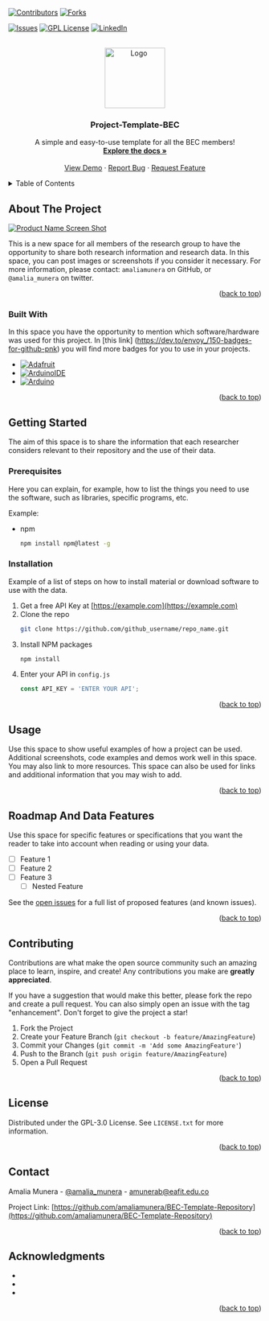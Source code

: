 <!-- Welcome to the BEC research group data-sharing template -->
<a name="readme-top"></a>
<!--
*** If you have a question, please email me to amunerab@eafit.edu.co
*** If you have a suggestion, please fork the repository and create a pull request
*** Don't forget to give the project a star!
-->



<!-- PROJECT SHIELDS -->
<!--
*** Here, the "markdown" reference style is used for links
*** First is [brackets] and then (parenthesis)
-->
[![Contributors][contributors-shield]][contributors-url]
[![Forks][forks-shield]][forks-url]
<!-- [![Stargazers][stars-shield]][stars-url] -->
[![Issues][issues-shield]][issues-url]
[![GPL License][license-shield]][license-url]
[![LinkedIn][linkedin-shield]][linkedin-url]



<!-- PROJECT LOGO -->
<br />
<div align="center">
  <a href="https://github.com/amaliamunera/BEC-Template-Repository">
    <img src="BEC-logo.png" alt="Logo" width="120" height="120">
  </a>

<h3 align="center">Project-Template-BEC</h3>

  <p align="center">
    A simple and easy-to-use template for all the BEC members!
    <br />
    <a href="https://github.com/amaliamunera/BEC-Template-Repository"><strong>Explore the docs »</strong></a>
    <br />
    <br />
    <a href="https://github.com/amaliamunera/BEC-Template-Repository">View Demo</a>
    ·
    <a href="https://github.com/amaliamunera/BEC-Template-Repository/issues">Report Bug</a>
    ·
    <a href="https://github.com/amaliamunera/BEC-Template-Repository/issues">Request Feature</a>
  </p>
</div>



<!-- TABLE OF CONTENTS -->
<details>
  <summary>Table of Contents</summary>
  <ol>
    <li>
      <a href="#about-the-project">About The Project</a>
      <ul>
        <li><a href="#built-with">Built With</a></li>
      </ul>
    </li>
    <li>
      <a href="#getting-started">Getting Started</a>
      <ul>
        <li><a href="#prerequisites-and-additional-data">Prerequisites</a></li>
        <li><a href="#installation">Installation</a></li>
      </ul>
    </li>
    <li><a href="#usage">Usage</a></li>
    <li><a href="#roadmap-and-data-features">Roadmap And Data Features</a></li>
    <li><a href="#contributing">Contributing</a></li>
    <li><a href="#license">License</a></li>
    <li><a href="#contact">Contact</a></li>
    <li><a href="#acknowledgments">Acknowledgments</a></li>
  </ol>
</details>



<!-- ABOUT THE PROJECT -->
## About The Project

[![Product Name Screen Shot][product-screenshot]](https://github.com/amaliamunera/BEC-Template-Repository/blob/main/images/data-network.png)

This is a new space for all members of the research group to have the opportunity to share both research information and research data. 
In this space, you can post images or screenshots if you consider it necessary.  For more information, please contact: `amaliamunera` on GitHub, or `@amalia_munera` on twitter.
<p align="right">(<a href="#readme-top">back to top</a>)</p>



### Built With

In this space you have the opportunity to mention which software/hardware was used for this project. In [this link] (https://dev.to/envoy_/150-badges-for-github-pnk) you will find more badges for you to use in your projects.

* [![Adafruit][Adafruit.com]][Adafruit-url]
* [![ArduinoIDE][ArduinoIDE.com]][ArduinoIDE-url]
* [![Arduino][Arduino.com]][Arduino-url]

<p align="right">(<a href="#readme-top">back to top</a>)</p>



<!-- GETTING STARTED -->
## Getting Started

The aim of this space is to share the information that each researcher considers relevant to their repository and the use of their data.  

### Prerequisites

Here you can explain, for example, how to list the things you need to use the software, such as libraries, specific programs, etc.

Example: 

* npm
  ```sh
  npm install npm@latest -g
  ```

### Installation

Example of a list of steps on how to install material or download software to use with the data. 

1. Get a free API Key at [https://example.com](https://example.com)
2. Clone the repo
   ```sh
   git clone https://github.com/github_username/repo_name.git
   ```
3. Install NPM packages
   ```sh
   npm install
   ```
4. Enter your API in `config.js`
   ```js
   const API_KEY = 'ENTER YOUR API';
   ```

<p align="right">(<a href="#readme-top">back to top</a>)</p>



<!-- USAGE EXAMPLES -->
## Usage

Use this space to show useful examples of how a project can be used. Additional screenshots, code examples and demos work well in this space. You may also link to more resources. This space can also be used for links and additional information that you may wish to add. 

<!-- _For more examples, please refer to the [Documentation](https://example.com)_ -->

<p align="right">(<a href="#readme-top">back to top</a>)</p>



<!-- ROADMAP -->
## Roadmap And Data Features

Use this space for specific features or specifications that you want the reader to take into account when reading or using your data. 

- [ ] Feature 1
- [ ] Feature 2
- [ ] Feature 3
    - [ ] Nested Feature

See the [open issues](https://github.com/amaliamunera/BEC-Template-Repository/issues) for a full list of proposed features (and known issues).

<p align="right">(<a href="#readme-top">back to top</a>)</p>



<!-- CONTRIBUTING -->
## Contributing

Contributions are what make the open source community such an amazing place to learn, inspire, and create! Any contributions you make are **greatly appreciated**.

If you have a suggestion that would make this better, please fork the repo and create a pull request. You can also simply open an issue with the tag "enhancement".
Don't forget to give the project a star!

1. Fork the Project
2. Create your Feature Branch (`git checkout -b feature/AmazingFeature`)
3. Commit your Changes (`git commit -m 'Add some AmazingFeature'`)
4. Push to the Branch (`git push origin feature/AmazingFeature`)
5. Open a Pull Request

<p align="right">(<a href="#readme-top">back to top</a>)</p>



<!-- LICENSE -->
## License

Distributed under the GPL-3.0 License. See `LICENSE.txt` for more information.

<p align="right">(<a href="#readme-top">back to top</a>)</p>



<!-- CONTACT -->
## Contact

Amalia Munera - [@amalia_munera](https://twitter.com/amalia_munera) - amunerab@eafit.edu.co

Project Link: [https://github.com/amaliamunera/BEC-Template-Repository](https://github.com/amaliamunera/BEC-Template-Repository)

<p align="right">(<a href="#readme-top">back to top</a>)</p>



<!-- ACKNOWLEDGMENTS -->
## Acknowledgments

* []()
* []()
* []()

<p align="right">(<a href="#readme-top">back to top</a>)</p>



<!-- MARKDOWN LINKS & IMAGES -->
<!-- https://www.markdownguide.org/basic-syntax/#reference-style-links -->
[contributors-shield]: https://img.shields.io/github/contributors/github_username/repo_name.svg?style=for-the-badge
[contributors-url]: https://github.com/amaliamunera/BEC-Template-Repository/graphs/contributors
[forks-shield]: https://img.shields.io/github/forks/github_username/repo_name.svg?style=for-the-badge
[forks-url]: https://github.com/amaliamunera/BEC-Template-Repository/network/members
<!-- [stars-shield]: https://img.shields.io/github/stars/github_username/repo_name.svg?style=for-the-badge
[stars-url]: https://github.com/github_username/repo_name/stargazers -->
[issues-shield]: https://img.shields.io/github/issues/github_username/repo_name.svg?style=for-the-badge
[issues-url]: https://github.com/amaliamunera/BEC-Template-Repository/issues
[license-shield]: https://img.shields.io/github/license/github_username/repo_name.svg?style=for-the-badge
[license-url]: https://github.com/amaliamunera/BEC-Template-Repository/blob/main/LICENSE
[linkedin-shield]: https://img.shields.io/badge/LinkedIn-0077B5?style=for-the-badge&logo=linkedin&logoColor=white
[linkedin-url]: https://linkedin.com/in/amaliamunera
[product-screenshot]: images/screenshot.png
[Next.js]: https://img.shields.io/badge/next.js-000000?style=for-the-badge&logo=nextdotjs&logoColor=white
[Next-url]: https://nextjs.org/
[React.js]: https://img.shields.io/badge/React-20232A?style=for-the-badge&logo=react&logoColor=61DAFB
[React-url]: https://reactjs.org/
[Vue.js]: https://img.shields.io/badge/Vue.js-35495E?style=for-the-badge&logo=vuedotjs&logoColor=4FC08D
[Vue-url]: https://vuejs.org/
[Angular.io]: https://img.shields.io/badge/Angular-DD0031?style=for-the-badge&logo=angular&logoColor=white
[Angular-url]: https://angular.io/
[Svelte.dev]: https://img.shields.io/badge/Svelte-4A4A55?style=for-the-badge&logo=svelte&logoColor=FF3E00
[Svelte-url]: https://svelte.dev/
[Laravel.com]: https://img.shields.io/badge/Laravel-FF2D20?style=for-the-badge&logo=laravel&logoColor=white
[Laravel-url]: https://laravel.com
[Bootstrap.com]: https://img.shields.io/badge/Bootstrap-563D7C?style=for-the-badge&logo=bootstrap&logoColor=white
[Bootstrap-url]: https://getbootstrap.com
[Arduino.com]: https://img.shields.io/badge/Arduino-00979D?style=for-the-badge&logo=Arduino&logoColor=white
[Arduino-url]: https://www.arduino.cc/
[ArduinoIDE.com]: https://img.shields.io/badge/Arduino_IDE-00979D?style=for-the-badge&logo=arduino&logoColor=white
[ArduinoIDE-url]: https://www.arduino.cc/
[Adafruit.com]: https://img.shields.io/badge/adafruit-000000?style=for-the-badge&logo=adafruit&logoColor=white
[Adafruit-url]: https://learn.adafruit.com/


